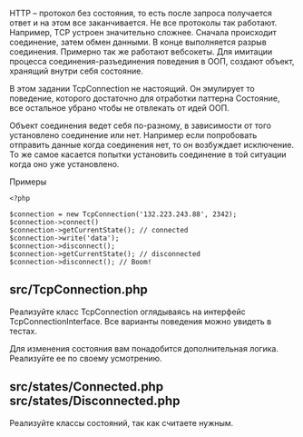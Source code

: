 HTTP – протокол без состояния, то есть после запроса получается ответ и на этом все заканчивается. Не все протоколы так работают. Например, TCP устроен значительно сложнее. Сначала происходит соединение, затем обмен данными. В конце выполняется разрыв соединения. Примерно так же работают вебсокеты. Для имитации процесса соединения-разъединения поведения в ООП, создают объект, хранящий внутри себя состояние.

В этом задании TcpConnection не настоящий. Он эмулирует то поведение, которого достаточно для отработки паттерна Состояние, все остальное убрано чтобы не отвлекать от идей ООП.

Объект соединения ведет себя по-разному, в зависимости от того установлено соединение или нет. Например если попробовать отправить данные когда соединения нет, то он возбуждает исключение. То же самое касается попытки установить соединение в той ситуации когда оно уже установлено.

Примеры
```
<?php

$connection = new TcpConnection('132.223.243.88', 2342);
$connection->connect()
$connection->getCurrentState(); // connected
$connection->write('data');
$connection->disconnect();
$connection->getCurrentState(); // disconnected
$connection->disconnect(); // Boom!
```

## src/TcpConnection.php
Реализуйте класс TcpConnection оглядываясь на интерфейс TcpConnectionInterface. Все варианты поведения можно увидеть в тестах.

Для изменения состояния вам понадобится дополнительная логика. Реализуйте ее по своему усмотрению.

## src/states/Connected.php src/states/Disconnected.php
Реализуйте классы состояний, так как считаете нужным.